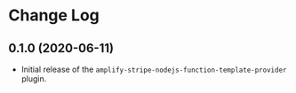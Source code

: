 # Change Log

## 0.1.0 (2020-06-11)

- Initial release of the `amplify-stripe-nodejs-function-template-provider` plugin.
